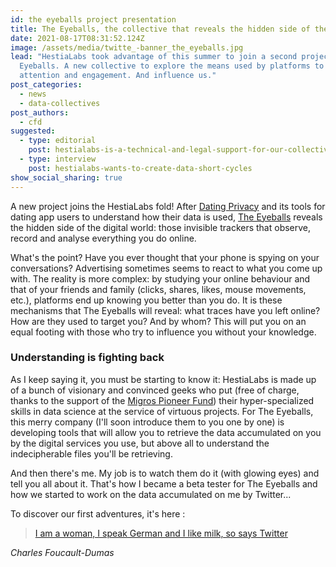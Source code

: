 ```yaml
---
id: the eyeballs project presentation
title: The Eyeballs, the collective that reveals the hidden side of the web
date: 2021-08-17T08:31:52.124Z
image: /assets/media/twitte_-banner_the_eyeballs.jpg
lead: "HestiaLabs took advantage of this summer to join a second project: The
  Eyeballs. A new collective to explore the means used by platforms to get our
  attention and engagement. And influence us."
post_categories:
  - news
  - data-collectives
post_authors:
  - cfd
suggested:
  - type: editorial
    post: hestialabs-is-a-technical-and-legal-support-for-our-collective-explains-jessica-pidoux
  - type: interview
    post: hestialabs-wants-to-create-data-short-cycles
show_social_sharing: true
---
```

A new project joins the HestiaLabs fold! After [Dating Privacy](https://dating-privacy.hestialabs.org/) and its tools for dating app users to understand how their data is used, [The Eyeballs](https://eyeballs.hestialabs.org/) reveals the hidden side of the digital world: those invisible trackers that observe, record and analyse everything you do online.

What's the point? Have you ever thought that your phone is spying on your conversations? Advertising sometimes seems to react to what you come up with. The reality is more complex: by studying your online behaviour and that of your friends and family (clicks, shares, likes, mouse movements, etc.), platforms end up knowing you better than you do. It is these mechanisms that The Eyeballs will reveal: what traces have you left online? How are they used to target you? And by whom? This will put you on an equal footing with those who try to influence you without your knowledge.

### Understanding is fighting back

As I keep saying it, you must be starting to know it: HestiaLabs is made up of a bunch of visionary and convinced geeks who put (free of charge, thanks to the support of the [Migros Pioneer Fund](https://www.migros-pionierfonds.ch/en/pioneers/hestialabs)) their hyper-specialized skills in data science at the service of virtuous projects. For The Eyeballs, this merry company (I'll soon introduce them to you one by one) is developing tools that will allow you to retrieve the data accumulated on you by the digital services you use, but above all to understand the indecipherable files you'll be retrieving.

And then there's me. My job is to watch them do it (with glowing eyes) and tell you all about it. That's how I became a beta tester for The Eyeballs and how we started to work on the data accumulated on me by Twitter...

To discover our first adventures, it's here :

> [I am a woman, I speak German and I like milk, so says Twitter](https://eyeballs.hestialabs.org/fr/blog/editorial/the-twitter-experience-first-episode/)

*Charles Foucault-Dumas*